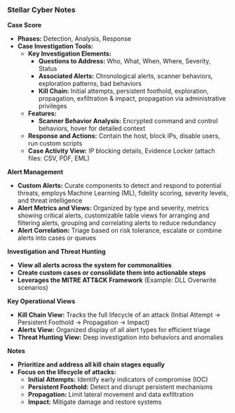 ### Stellar Cyber Notes

**Case Score**
* **Phases:** Detection, Analysis, Response
* **Case Investigation Tools:**
  * **Key Investigation Elements:**
    * **Questions to Address:** Who, What, When, Where, Severity, Status
    * **Associated Alerts:** Chronological alerts, scanner behaviors, exploration patterns, bad behaviors
    * **Kill Chain:** Initial attempts, persistent foothold, exploration, propagation, exfiltration & impact, propagation via administrative privileges
  * **Features:**
    * **Scanner Behavior Analysis:** Encrypted command and control behaviors, hover for detailed context
  * **Response and Actions:** Contain the host, block IPs, disable users, run custom scripts
  * **Case Activity View:** IP blocking details, Evidence Locker (attach files: CSV, PDF, EML)

**Alert Management**
* **Custom Alerts:** Curate components to detect and respond to potential threats, employs Machine Learning (ML), fidelity scoring, severity levels, and threat intelligence
* **Alert Metrics and Views:** Organized by type and severity, metrics showing critical alerts, customizable table views for arranging and filtering alerts, grouping and correlating alerts to reduce redundancy
* **Alert Correlation:** Triage based on risk tolerance, escalate or combine alerts into cases or queues

**Investigation and Threat Hunting**
* **View all alerts across the system for commonalities**
* **Create custom cases or consolidate them into actionable steps**
* **Leverages the MITRE ATT&CK Framework** (Example: DLL Overwrite scenarios)

**Key Operational Views**
* **Kill Chain View:** Tracks the full lifecycle of an attack (Initial Attempt → Persistent Foothold → Propagation → Impact)
* **Alerts View:** Organized display of all alert types for efficient triage
* **Threat Hunting View:** Deep investigation into behaviors and anomalies

**Notes**
* **Prioritize and address all kill chain stages equally**
* **Focus on the lifecycle of attacks:**
  * **Initial Attempts:** Identify early indicators of compromise (IOC)
  * **Persistent Foothold:** Detect and disrupt persistent mechanisms
  * **Propagation:** Limit lateral movement and data exfiltration
  * **Impact:** Mitigate damage and restore systems

